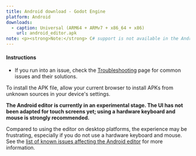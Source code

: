 ```yaml
---
title: Android download - Godot Engine
platform: Android
downloads:
  - caption: Universal (ARM64 + ARMv7 + x86_64 + x86)
    url: android_editor.apk
note: <p><strong>Note:</strong> C# support is not available in the Android editor.</p>
---
```


#### Instructions

- If you run into an issue, check the [Troubleshooting](https://docs.godotengine.org/en/stable/about/troubleshooting.html) page for common issues and their solutions.


To install the APK file, allow your current browser to install APKs from unknown sources in your device's settings.


**The Android editor is currently in an experimental stage. The UI has not been adapted for touch screens yet; using a hardware keyboard and mouse is strongly recommended.**

Compared to using the editor on desktop platforms, the experience may be frustrating, especially if you do not use a hardware keyboard and mouse. See the [list of known issues affecting the Android editor](https://github.com/godotengine/godot/issues?q=is%3Aissue+is%3Aopen+label%3Aplatform%3Aandroid+label%3Atopic%3Aeditor+) for more information.
